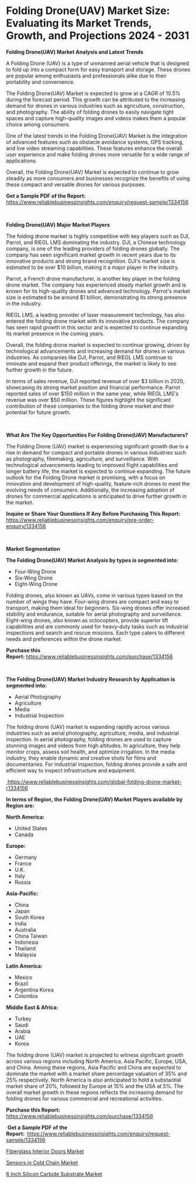 <p><h1>Folding Drone(UAV) Market Size: Evaluating its Market Trends, Growth, and Projections 2024 - 2031</h1></p><p><strong>Folding Drone(UAV) Market Analysis and Latest Trends</strong></p>
<p><p>A Folding Drone (UAV) is a type of unmanned aerial vehicle that is designed to fold up into a compact form for easy transport and storage. These drones are popular among enthusiasts and professionals alike due to their portability and convenience.</p><p>The Folding Drone(UAV) Market is expected to grow at a CAGR of 10.5% during the forecast period. This growth can be attributed to the increasing demand for drones in various industries such as agriculture, construction, and photography. The ability of folding drones to easily navigate tight spaces and capture high-quality images and videos makes them a popular choice among consumers.</p><p>One of the latest trends in the Folding Drone(UAV) Market is the integration of advanced features such as obstacle avoidance systems, GPS tracking, and live video streaming capabilities. These features enhance the overall user experience and make folding drones more versatile for a wide range of applications.</p><p>Overall, the Folding Drone(UAV) Market is expected to continue to grow steadily as more consumers and businesses recognize the benefits of using these compact and versatile drones for various purposes.</p></p>
<p><strong>Get a Sample PDF of the Report:&nbsp;</strong> <a href="https://www.reliablebusinessinsights.com/enquiry/request-sample/1334156">https://www.reliablebusinessinsights.com/enquiry/request-sample/1334156</a></p>
<p>&nbsp;</p>
<p><strong>Folding Drone(UAV) Major Market Players</strong></p>
<p><p>The folding drone market is highly competitive with key players such as DJI, Parrot, and RIEGL LMS dominating the industry. DJI, a Chinese technology company, is one of the leading providers of folding drones globally. The company has seen significant market growth in recent years due to its innovative products and strong brand recognition. DJI's market size is estimated to be over $10 billion, making it a major player in the industry.</p><p>Parrot, a French drone manufacturer, is another key player in the folding drone market. The company has experienced steady market growth and is known for its high-quality drones and advanced technology. Parrot's market size is estimated to be around $1 billion, demonstrating its strong presence in the industry.</p><p>RIEGL LMS, a leading provider of laser measurement technology, has also entered the folding drone market with its innovative products. The company has seen rapid growth in this sector and is expected to continue expanding its market presence in the coming years.</p><p>Overall, the folding drone market is expected to continue growing, driven by technological advancements and increasing demand for drones in various industries. As companies like DJI, Parrot, and RIEGL LMS continue to innovate and expand their product offerings, the market is likely to see further growth in the future.</p><p>In terms of sales revenue, DJI reported revenue of over $3 billion in 2020, showcasing its strong market position and financial performance. Parrot reported sales of over $150 million in the same year, while RIEGL LMS's revenue was over $50 million. These figures highlight the significant contribution of these companies to the folding drone market and their potential for future growth.</p></p>
<p>&nbsp;</p>
<p><strong>What Are The Key Opportunities For Folding Drone(UAV) Manufacturers?</strong></p>
<p><p>The Folding Drone (UAV) market is experiencing significant growth due to a rise in demand for compact and portable drones in various industries such as photography, filmmaking, agriculture, and surveillance. With technological advancements leading to improved flight capabilities and longer battery life, the market is expected to continue expanding. The future outlook for the Folding Drone market is promising, with a focus on innovation and development of high-quality, feature-rich drones to meet the evolving needs of consumers. Additionally, the increasing adoption of drones for commercial applications is anticipated to drive further growth in the market.</p></p>
<p><strong>Inquire or Share Your Questions If Any Before Purchasing This Report:</strong> <a href="https://www.reliablebusinessinsights.com/enquiry/pre-order-enquiry/1334156">https://www.reliablebusinessinsights.com/enquiry/pre-order-enquiry/1334156</a></p>
<p>&nbsp;</p>
<p><strong>Market Segmentation</strong></p>
<p><strong>The Folding Drone(UAV) Market Analysis by types is segmented into:</strong></p>
<p><ul><li>Four-Wing Drone</li><li>Six-Wing Drone</li><li>Eight-Wing Drone</li></ul></p>
<p><p>Folding drones, also known as UAVs, come in various types based on the number of wings they have. Four-wing drones are compact and easy to transport, making them ideal for beginners. Six-wing drones offer increased stability and endurance, suitable for aerial photography and surveillance. Eight-wing drones, also known as octocopters, provide superior lift capabilities and are commonly used for heavy-duty tasks such as industrial inspections and search and rescue missions. Each type caters to different needs and preferences within the drone market.</p></p>
<p><strong>Purchase this Report:&nbsp;</strong><a href="https://www.reliablebusinessinsights.com/purchase/1334156">https://www.reliablebusinessinsights.com/purchase/1334156</a></p>
<p>&nbsp;</p>
<p><strong>The Folding Drone(UAV) Market Industry Research by Application is segmented into:</strong></p>
<p><ul><li>Aerial Photography</li><li>Agriculture</li><li>Media</li><li>Industrial Inspection</li></ul></p>
<p><p>The folding drone (UAV) market is expanding rapidly across various industries such as aerial photography, agriculture, media, and industrial inspection. In aerial photography, folding drones are used to capture stunning images and videos from high altitudes. In agriculture, they help monitor crops, assess soil health, and optimize irrigation. In the media industry, they enable dynamic and creative shots for films and documentaries. For industrial inspection, folding drones provide a safe and efficient way to inspect infrastructure and equipment.</p></p>
<p><a href="https://www.reliablebusinessinsights.com/global-folding-drone-market-r1334156">&nbsp;https://www.reliablebusinessinsights.com/global-folding-drone-market-r1334156</a></p>
<p><strong>In terms of Region, the Folding Drone(UAV) Market Players available by Region are:</strong></p>
<p>
    <p> <strong> North America: </strong>
        <ul>
            <li>United States</li>
            <li>Canada</li>
        </ul>
        </p> 
    <p> <strong> Europe: </strong>
        <ul>
            <li>Germany</li>
            <li>France</li>
            <li>U.K.</li>
            <li>Italy</li>
            <li>Russia</li>
        </ul>
        </p> 
    <p> <strong> Asia-Pacific: </strong>
        <ul>
            <li>China</li>
            <li>Japan</li>
            <li>South Korea</li>
            <li>India</li>
            <li>Australia</li>
            <li>China Taiwan</li>
            <li>Indonesia</li>
            <li>Thailand</li>
            <li>Malaysia</li>
        </ul>
        </p> 
    <p> <strong> Latin America: </strong>
        <ul>
            <li>Mexico</li>
            <li>Brazil</li>
            <li>Argentina Korea</li>
            <li>Colombia</li>
        </ul>
        </p> 
    <p> <strong> Middle East & Africa: </strong>
        <ul>
            <li>Turkey</li>
            <li>Saudi</li>
            <li>Arabia</li>
            <li>UAE</li>
            <li>Korea</li>
        </ul>
    </p>
    </p>
<p><p>The folding drone (UAV) market is projected to witness significant growth across various regions including North America, Asia Pacific, Europe, USA, and China. Among these regions, Asia Pacific and China are expected to dominate the market with a market share percentage valuation of 35% and 25% respectively. North America is also anticipated to hold a substantial market share of 20%, followed by Europe at 15% and the USA at 5%. The overall market growth in these regions reflects the increasing demand for folding drones for various commercial and recreational activities.</p></p>
<p><strong>Purchase this Report: </strong><a href="https://www.reliablebusinessinsights.com/purchase/1334156">https://www.reliablebusinessinsights.com/purchase/1334156</a></p>
<p>&nbsp;<strong>Get a Sample PDF of the Report:&nbsp;&nbsp;</strong><a href="https://www.reliablebusinessinsights.com/enquiry/request-sample/1334156">https://www.reliablebusinessinsights.com/enquiry/request-sample/1334156</a></p>
<p><strong></strong></p>
<p><p><a href="https://github.com/lsapaaep8/Market-Research-Report-List-1/blob/main/fiberglass-interior-doors-market.md">Fiberglass Interior Doors Market</a></p><p><a href="https://medium.com/@adribbs56546/global-sensors-in-cold-chain-market-opportunities-and-forecast-for-period-from-2024-to-2031-bb6ac51129be">Sensors in Cold Chain Market</a></p><p><a href="https://medium.com/@garyshaw626/6-inch-silicon-carbide-substrate-market-size-growth-trends-statistics-forecasts-2024-2031-917ab60660a3">6 Inch Silicon Carbide Substrate Market</a></p></p>
